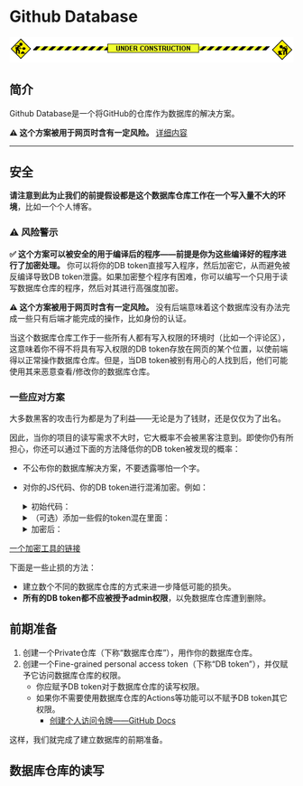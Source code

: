 # Github Database

![under construction](assets/images/under-construction.gif)

## 简介

Github Database是一个将GitHub的仓库作为数据库的解决方案。

**⚠️ 这个方案被用于网页时含有一定风险。** [详细内容](#safety-warning)

***

<span id="safety-warning">

## 安全

**请注意到此为止我们的前提假设都是这个数据库仓库工作在一个写入量不大的环境**，比如一个个人博客。

### ⚠️ 风险警示

**✅ 这个方案可以被安全的用于编译后的程序——前提是你为这些编译好的程序进行了加密处理。** 你可以将你的DB token直接写入程序，然后加密它，从而避免被反编译导致DB token泄露。如果加密整个程序有困难，你可以编写一个只用于读写数据库仓库的程序，然后对其进行高强度加密。

**⚠️ 这个方案被用于网页时含有一定风险。** 没有后端意味着这个数据库没有办法完成一些只有后端才能完成的操作，比如身份的认证。

当这个数据库仓库工作于一些所有人都有写入权限的环境时（比如一个评论区），这意味着你不得不将具有写入权限的DB token存放在网页的某个位置，以使前端得以正常操作数据库仓库。但是，当DB token被别有用心的人找到后，他们可能使用其来恶意查看/修改你的数据库仓库。

### 一些应对方案

大多数黑客的攻击行为都是为了利益——无论是为了钱财，还是仅仅为了出名。

因此，当你的项目的读写需求不大时，它大概率不会被黑客注意到。即使你仍有所担心，你还可以通过下面的方法降低你的DB token被发现的概率：

- 不公布你的数据库解决方案，不要透露哪怕一个字。
- 对你的JS代码、你的DB token进行混淆加密。例如：

    <details>
    <summary>初始代码：</summary>

    ```Javascript
    // base64 encoded
    var token = "dfghjkjdhstxgdshxjuhygDRFGYHBDFGYHUJNSBVGYHBDgvbhJNHvvUDHBJmgGHjBh"
    ...
    function updateDB(){
        fetch("https://api.github.com/repos/{ Owner }/{ Repo }/contents/" + fileName, {
            method: "put",
            headers: {
                Authorization: "token " + b64DecodeUnicode(token),
                Accept: "application/vnd.github.v3+json"
            },
            body: ...,
        });
    }
    ```
    </details>

    <details>
    <summary>（可选）添加一些假的token混在里面：</summary>

    ```Javascript
    // base64 encoded
    var token = "dfghjkjdhstxgdshxjuhygDRFGYHBDFGYHUJNSBVGYHBDgvbhJNHvvUDHBJmgGHjBh"
    // fake
    var token2 = "fcgvhkjshbshiajnbhGFYGjhbhgguyHjgyUhjbtugyhjBhguhjghjhguyhjdsdrfeS"
    // fake
    var token3 = "cgfvshsvggdshfgvydgshdbsghVGUHkjnVGhhjkBtugyiHKfYUGyijhyuyhiyvBHyv"
    ...
    function updateDB(){
        fetch("https://api.github.com/repos/{ Owner }/{ Repo }/contents/" + fileName, {
            method: "put",
            headers: {
                Authorization: "token " + b64DecodeUnicode(token),
                Accept: "application/vnd.github.v3+json"
            },
            body: ...,
        });
    }

    //! Never used
    function updateDB2(){
        fetch("https://api.github.com/repos/{ Owner }/{ Repo }/contents/" + fileName, {
            method: "put",
            headers: {
                ...
                b64DecodeUnicode(token2),
                ...
            }
            ...
        });
    }

    //! Never used
    function updateDB3(){
        fetch("https://api.github.com/repos/{ Owner }/{ Repo }/contents/" + fileName, {
            method: "put",
            headers: {
                ...
                b64DecodeUnicode(token3),
                ...
            }
            ...
        });
    }

    ```
    </details>

    <details>
    <summary>加密后：</summary>

    ```
    // Magic. Do not touch.
    // 麻鸡。勿动。
    [][(![]+[])[!+[]+!![]+!![]]+([]+{})[+!![]]+(!![]+[])[+!![]]+(!![]+[])[+[]]][([]+{})[!+[]+!![]+!![]+!![]+!![]]+([]+{})[+!![]]+([][[]]+[])[+!![]]+(![]+[])[!+[]+!![]+!![]]+(!![]+[])[+[]]+(!![]+[])[+!![]]+([][[]]+[])[+[]]+([]+{})[!+[]+!![]+!![]+!![]+!![]]+(!![]+[])[+[]]+([]+{})[+!![]]+(!![]+[])[+!![]]](([]+[][(![]+[])[!+[]+!![]+!![]]+([]+...//（太长了，后略）
    ```
    </details>

[一个加密工具的链接](https://www.sojson.com/jsfuck.html)

下面是一些止损的方法：

- 建立数个不同的数据库仓库的方式来进一步降低可能的损失。
- **所有的DB token都不应被授予admin权限**，以免数据库仓库遭到删除。

## 前期准备

1. 创建一个Private仓库（下称“数据库仓库”），用作你的数据库仓库。
2. 创建一个Fine-grained personal access token（下称“DB token”），并仅赋予它访问数据库仓库的权限。
    - 你应赋予DB token对于数据库仓库的读写权限。
    - 如果你不需要使用数据库仓库的Actions等功能可以不赋予DB token其它权限。
        - [创建个人访问令牌——GitHub Docs](
https://docs.github.com/zh/authentication/keeping-your-account-and-data-secure/creating-a-personal-access-token)

这样，我们就完成了建立数据库的前期准备。

## 数据库仓库的读写

